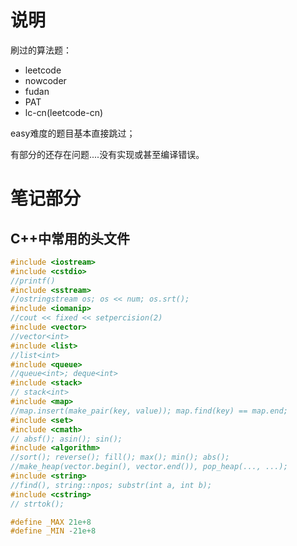 # 说明
刷过的算法题：
- leetcode
- nowcoder
- fudan
- PAT
- lc-cn(leetcode-cn) 

easy难度的题目基本直接跳过；

有部分的还存在问题....没有实现或甚至编译错误。


# 笔记部分
## C++中常用的头文件
```C++
#include <iostream>
#include <cstdio>
//printf()
#include <sstream>
//ostringstream os; os << num; os.srt();
#include <iomanip>
//cout << fixed << setpercision(2)
#include <vector>
//vector<int>
#include <list>
//list<int>
#include <queue>
//queue<int>; deque<int>
#include <stack>
// stack<int>
#include <map>
//map.insert(make_pair(key, value)); map.find(key) == map.end;
#include <set>
#include <cmath>
// absf(); asin(); sin();
#include <algorithm>
//sort(); reverse(); fill(); max(); min(); abs();
//make_heap(vector.begin(), vector.end()), pop_heap(..., ...);
#include <string>
//find(), string::npos; substr(int a, int b);
#include <cstring>
// strtok();

#define _MAX 21e+8
#define _MIN -21e+8
```